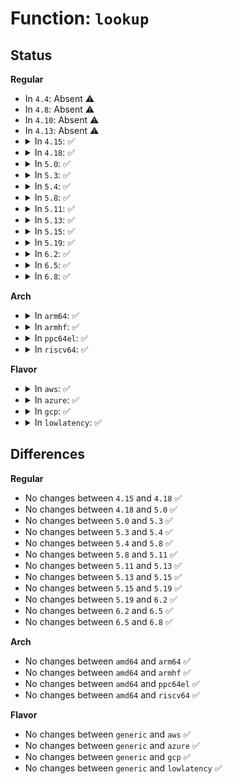 # Function: <code>lookup</code>

## Status
<b>Regular</b>
<ul>
<li>
In <code>4.4</code>: Absent ⚠️
</li>
<li>
In <code>4.8</code>: Absent ⚠️
</li>
<li>
In <code>4.10</code>: Absent ⚠️
</li>
<li>
In <code>4.13</code>: Absent ⚠️
</li>
<li>
<details>
<summary>In <code>4.15</code>: ✅</summary>

```c
struct inet_peer *lookup(const struct inetpeer_addr *daddr, struct inet_peer_base *base, unsigned int seq, struct inet_peer **gc_stack, unsigned int *gc_cnt, struct rb_node **parent_p, struct rb_node ***pp_p);
```

**Collision:** Unique Static

**Inline:** No

**Transformation:** False

**Instances:**

```
In net/ipv4/inetpeer.c (ffffffff81893560)
Location: net/ipv4/inetpeer.c:97
Inline: False
Direct callers:
  - net/ipv4/inetpeer.c:inet_getpeer
  - net/ipv4/inetpeer.c:inet_getpeer
```
**Symbols:**

```
ffffffff81893560-ffffffff81893646: lookup (STB_LOCAL)
```
</details>
</li>
<li>
<details>
<summary>In <code>4.18</code>: ✅</summary>

```c
struct inet_peer *lookup(const struct inetpeer_addr *daddr, struct inet_peer_base *base, unsigned int seq, struct inet_peer **gc_stack, unsigned int *gc_cnt, struct rb_node **parent_p, struct rb_node ***pp_p);
```

**Collision:** Unique Static

**Inline:** No

**Transformation:** False

**Instances:**

```
In net/ipv4/inetpeer.c (ffffffff818e7790)
Location: net/ipv4/inetpeer.c:98
Inline: False
```
**Symbols:**

```
ffffffff818e7790-ffffffff818e787c: lookup (STB_LOCAL)
```
</details>
</li>
<li>
<details>
<summary>In <code>5.0</code>: ✅</summary>

```c
struct inet_peer *lookup(const struct inetpeer_addr *daddr, struct inet_peer_base *base, unsigned int seq, struct inet_peer **gc_stack, unsigned int *gc_cnt, struct rb_node **parent_p, struct rb_node ***pp_p);
```

**Collision:** Unique Static

**Inline:** No

**Transformation:** False

**Instances:**

```
In net/ipv4/inetpeer.c (ffffffff81914640)
Location: net/ipv4/inetpeer.c:98
Inline: False
```
**Symbols:**

```
ffffffff81914640-ffffffff8191472c: lookup (STB_LOCAL)
```
</details>
</li>
<li>
<details>
<summary>In <code>5.3</code>: ✅</summary>

```c
struct inet_peer *lookup(const struct inetpeer_addr *daddr, struct inet_peer_base *base, unsigned int seq, struct inet_peer **gc_stack, unsigned int *gc_cnt, struct rb_node **parent_p, struct rb_node ***pp_p);
```

**Collision:** Unique Static

**Inline:** No

**Transformation:** False

**Instances:**

```
In net/ipv4/inetpeer.c (ffffffff81976ba0)
Location: net/ipv4/inetpeer.c:98
Inline: False
Direct callers:
  - net/ipv4/inetpeer.c:inet_getpeer
  - net/ipv4/inetpeer.c:inet_getpeer
```
**Symbols:**

```
ffffffff81976ba0-ffffffff81976c63: lookup (STB_LOCAL)
```
</details>
</li>
<li>
<details>
<summary>In <code>5.4</code>: ✅</summary>

```c
struct inet_peer *lookup(const struct inetpeer_addr *daddr, struct inet_peer_base *base, unsigned int seq, struct inet_peer **gc_stack, unsigned int *gc_cnt, struct rb_node **parent_p, struct rb_node ***pp_p);
```

**Collision:** Unique Static

**Inline:** No

**Transformation:** False

**Instances:**

```
In net/ipv4/inetpeer.c (ffffffff819ad530)
Location: net/ipv4/inetpeer.c:98
Inline: False
Direct callers:
  - net/ipv4/inetpeer.c:inet_getpeer
  - net/ipv4/inetpeer.c:inet_getpeer
```
**Symbols:**

```
ffffffff819ad530-ffffffff819ad5f3: lookup (STB_LOCAL)
```
</details>
</li>
<li>
<details>
<summary>In <code>5.8</code>: ✅</summary>

```c
struct inet_peer *lookup(const struct inetpeer_addr *daddr, struct inet_peer_base *base, unsigned int seq, struct inet_peer **gc_stack, unsigned int *gc_cnt, struct rb_node **parent_p, struct rb_node ***pp_p);
```

**Collision:** Unique Static

**Inline:** No

**Transformation:** False

**Instances:**

```
In net/ipv4/inetpeer.c (ffffffff81a974c0)
Location: net/ipv4/inetpeer.c:98
Inline: False
Direct callers:
  - net/ipv4/inetpeer.c:inet_getpeer
  - net/ipv4/inetpeer.c:inet_getpeer
```
**Symbols:**

```
ffffffff81a974c0-ffffffff81a9758e: lookup (STB_LOCAL)
```
</details>
</li>
<li>
<details>
<summary>In <code>5.11</code>: ✅</summary>

```c
struct inet_peer *lookup(const struct inetpeer_addr *daddr, struct inet_peer_base *base, unsigned int seq, struct inet_peer **gc_stack, unsigned int *gc_cnt, struct rb_node **parent_p, struct rb_node ***pp_p);
```

**Collision:** Unique Static

**Inline:** No

**Transformation:** False

**Instances:**

```
In net/ipv4/inetpeer.c (ffffffff81aa1480)
Location: net/ipv4/inetpeer.c:98
Inline: False
Direct callers:
  - net/ipv4/inetpeer.c:inet_getpeer
  - net/ipv4/inetpeer.c:inet_getpeer
```
**Symbols:**

```
ffffffff81aa1480-ffffffff81aa154e: lookup (STB_LOCAL)
```
</details>
</li>
<li>
<details>
<summary>In <code>5.13</code>: ✅</summary>

```c
struct inet_peer *lookup(const struct inetpeer_addr *daddr, struct inet_peer_base *base, unsigned int seq, struct inet_peer **gc_stack, unsigned int *gc_cnt, struct rb_node **parent_p, struct rb_node ***pp_p);
```

**Collision:** Unique Static

**Inline:** No

**Transformation:** False

**Instances:**

```
In net/ipv4/inetpeer.c (ffffffff81a8c3d0)
Location: net/ipv4/inetpeer.c:91
Inline: False
Direct callers:
  - net/ipv4/inetpeer.c:inet_getpeer
  - net/ipv4/inetpeer.c:inet_getpeer
```
**Symbols:**

```
ffffffff81a8c3d0-ffffffff81a8c49a: lookup (STB_LOCAL)
```
</details>
</li>
<li>
<details>
<summary>In <code>5.15</code>: ✅</summary>

```c
struct inet_peer *lookup(const struct inetpeer_addr *daddr, struct inet_peer_base *base, unsigned int seq, struct inet_peer **gc_stack, unsigned int *gc_cnt, struct rb_node **parent_p, struct rb_node ***pp_p);
```

**Collision:** Unique Static

**Inline:** No

**Transformation:** False

**Instances:**

```
In net/ipv4/inetpeer.c (ffffffff81b473a0)
Location: net/ipv4/inetpeer.c:91
Inline: False
Direct callers:
  - net/ipv4/inetpeer.c:inet_getpeer
  - net/ipv4/inetpeer.c:inet_getpeer
```
**Symbols:**

```
ffffffff81b473a0-ffffffff81b475dd: lookup (STB_LOCAL)
```
</details>
</li>
<li>
<details>
<summary>In <code>5.19</code>: ✅</summary>

```c
struct inet_peer *lookup(const struct inetpeer_addr *daddr, struct inet_peer_base *base, unsigned int seq, struct inet_peer **gc_stack, unsigned int *gc_cnt, struct rb_node **parent_p, struct rb_node ***pp_p);
```

**Collision:** Unique Static

**Inline:** No

**Transformation:** False

**Instances:**

```
In net/ipv4/inetpeer.c (ffffffff81cd4510)
Location: net/ipv4/inetpeer.c:91
Inline: False
Direct callers:
  - net/ipv4/inetpeer.c:inet_getpeer
  - net/ipv4/inetpeer.c:inet_getpeer
```
**Symbols:**

```
ffffffff81cd4510-ffffffff81cd47ab: lookup (STB_LOCAL)
```
</details>
</li>
<li>
<details>
<summary>In <code>6.2</code>: ✅</summary>

```c
struct inet_peer *lookup(const struct inetpeer_addr *daddr, struct inet_peer_base *base, unsigned int seq, struct inet_peer **gc_stack, unsigned int *gc_cnt, struct rb_node **parent_p, struct rb_node ***pp_p);
```

**Collision:** Unique Static

**Inline:** No

**Transformation:** False

**Instances:**

```
In net/ipv4/inetpeer.c (ffffffff81e947e0)
Location: net/ipv4/inetpeer.c:91
Inline: False
Direct callers:
  - net/ipv4/inetpeer.c:inet_getpeer
  - net/ipv4/inetpeer.c:inet_getpeer
```
**Symbols:**

```
ffffffff81e947e0-ffffffff81e94a7b: lookup (STB_LOCAL)
```
</details>
</li>
<li>
<details>
<summary>In <code>6.5</code>: ✅</summary>

```c
struct inet_peer *lookup(const struct inetpeer_addr *daddr, struct inet_peer_base *base, unsigned int seq, struct inet_peer **gc_stack, unsigned int *gc_cnt, struct rb_node **parent_p, struct rb_node ***pp_p);
```

**Collision:** Unique Static

**Inline:** No

**Transformation:** False

**Instances:**

```
In net/ipv4/inetpeer.c (ffffffff81ef2fb0)
Location: net/ipv4/inetpeer.c:91
Inline: False
Direct callers:
  - net/ipv4/inetpeer.c:inet_getpeer
  - net/ipv4/inetpeer.c:inet_getpeer
```
**Symbols:**

```
ffffffff81ef2fb0-ffffffff81ef3244: lookup (STB_LOCAL)
```
</details>
</li>
<li>
<details>
<summary>In <code>6.8</code>: ✅</summary>

```c
struct inet_peer *lookup(const struct inetpeer_addr *daddr, struct inet_peer_base *base, unsigned int seq, struct inet_peer **gc_stack, unsigned int *gc_cnt, struct rb_node **parent_p, struct rb_node ***pp_p);
```

**Collision:** Unique Static

**Inline:** No

**Transformation:** False

**Instances:**

```
In net/ipv4/inetpeer.c (ffffffff81fb6f40)
Location: net/ipv4/inetpeer.c:91
Inline: False
Direct callers:
  - net/ipv4/inetpeer.c:inet_getpeer
  - net/ipv4/inetpeer.c:inet_getpeer
```
**Symbols:**

```
ffffffff81fb6f40-ffffffff81fb71d4: lookup (STB_LOCAL)
```
</details>
</li>
</ul>
<b>Arch</b>
<ul>
<li>
<details>
<summary>In <code>arm64</code>: ✅</summary>

```c
struct inet_peer *lookup(const struct inetpeer_addr *daddr, struct inet_peer_base *base, unsigned int seq, struct inet_peer **gc_stack, unsigned int *gc_cnt, struct rb_node **parent_p, struct rb_node ***pp_p);
```

**Collision:** Unique Static

**Inline:** No

**Transformation:** False

**Instances:**

```
In net/ipv4/inetpeer.c (ffff800010c5d718)
Location: net/ipv4/inetpeer.c:98
Inline: False
Direct callers:
  - net/ipv4/inetpeer.c:inet_getpeer
  - net/ipv4/inetpeer.c:inet_getpeer
```
**Symbols:**

```
ffff800010c5d718-ffff800010c5d84c: lookup (STB_LOCAL)
```
</details>
</li>
<li>
<details>
<summary>In <code>armhf</code>: ✅</summary>

```c
struct inet_peer *lookup(const struct inetpeer_addr *daddr, struct inet_peer_base *base, unsigned int seq, struct inet_peer **gc_stack, unsigned int *gc_cnt, struct rb_node **parent_p, struct rb_node ***pp_p);
```

**Collision:** Unique Static

**Inline:** No

**Transformation:** False

**Instances:**

```
In net/ipv4/inetpeer.c (c0d6cc44)
Location: net/ipv4/inetpeer.c:98
Inline: False
Direct callers:
  - net/ipv4/inetpeer.c:inet_getpeer
  - net/ipv4/inetpeer.c:inet_getpeer
```
**Symbols:**

```
c0d6cc44-c0d6cd28: lookup (STB_LOCAL)
```
</details>
</li>
<li>
<details>
<summary>In <code>ppc64el</code>: ✅</summary>

```c
struct inet_peer *lookup(const struct inetpeer_addr *daddr, struct inet_peer_base *base, unsigned int seq, struct inet_peer **gc_stack, unsigned int *gc_cnt, struct rb_node **parent_p, struct rb_node ***pp_p);
```

**Collision:** Unique Static

**Inline:** No

**Transformation:** False

**Instances:**

```
In net/ipv4/inetpeer.c (c000000000d5fce0)
Location: net/ipv4/inetpeer.c:98
Inline: False
Direct callers:
  - net/ipv4/inetpeer.c:inet_getpeer
  - net/ipv4/inetpeer.c:inet_getpeer
```
**Symbols:**

```
c000000000d5fce0-c000000000d5fe44: lookup (STB_LOCAL)
```
</details>
</li>
<li>
<details>
<summary>In <code>riscv64</code>: ✅</summary>

```c
struct inet_peer *lookup(const struct inetpeer_addr *daddr, struct inet_peer_base *base, unsigned int seq, struct inet_peer **gc_stack, unsigned int *gc_cnt, struct rb_node **parent_p, struct rb_node ***pp_p);
```

**Collision:** Unique Static

**Inline:** No

**Transformation:** False

**Instances:**

```
In net/ipv4/inetpeer.c (ffffffe0007c6132)
Location: net/ipv4/inetpeer.c:98
Inline: False
Direct callers:
  - net/ipv4/inetpeer.c:inet_getpeer
  - net/ipv4/inetpeer.c:inet_getpeer
```
**Symbols:**

```
ffffffe0007c6132-ffffffe0007c6236: lookup (STB_LOCAL)
```
</details>
</li>
</ul>
<b>Flavor</b>
<ul>
<li>
<details>
<summary>In <code>aws</code>: ✅</summary>

```c
struct inet_peer *lookup(const struct inetpeer_addr *daddr, struct inet_peer_base *base, unsigned int seq, struct inet_peer **gc_stack, unsigned int *gc_cnt, struct rb_node **parent_p, struct rb_node ***pp_p);
```

**Collision:** Unique Static

**Inline:** No

**Transformation:** False

**Instances:**

```
In net/ipv4/inetpeer.c (ffffffff8194d3a0)
Location: net/ipv4/inetpeer.c:98
Inline: False
Direct callers:
  - net/ipv4/inetpeer.c:inet_getpeer
  - net/ipv4/inetpeer.c:inet_getpeer
```
**Symbols:**

```
ffffffff8194d3a0-ffffffff8194d463: lookup (STB_LOCAL)
```
</details>
</li>
<li>
<details>
<summary>In <code>azure</code>: ✅</summary>

```c
struct inet_peer *lookup(const struct inetpeer_addr *daddr, struct inet_peer_base *base, unsigned int seq, struct inet_peer **gc_stack, unsigned int *gc_cnt, struct rb_node **parent_p, struct rb_node ***pp_p);
```

**Collision:** Unique Static

**Inline:** No

**Transformation:** False

**Instances:**

```
In net/ipv4/inetpeer.c (ffffffff81906e90)
Location: net/ipv4/inetpeer.c:98
Inline: False
Direct callers:
  - net/ipv4/inetpeer.c:inet_getpeer
  - net/ipv4/inetpeer.c:inet_getpeer
```
**Symbols:**

```
ffffffff81906e90-ffffffff81906f53: lookup (STB_LOCAL)
```
</details>
</li>
<li>
<details>
<summary>In <code>gcp</code>: ✅</summary>

```c
struct inet_peer *lookup(const struct inetpeer_addr *daddr, struct inet_peer_base *base, unsigned int seq, struct inet_peer **gc_stack, unsigned int *gc_cnt, struct rb_node **parent_p, struct rb_node ***pp_p);
```

**Collision:** Unique Static

**Inline:** No

**Transformation:** False

**Instances:**

```
In net/ipv4/inetpeer.c (ffffffff819b7b70)
Location: net/ipv4/inetpeer.c:98
Inline: False
Direct callers:
  - net/ipv4/inetpeer.c:inet_getpeer
  - net/ipv4/inetpeer.c:inet_getpeer
```
**Symbols:**

```
ffffffff819b7b70-ffffffff819b7c33: lookup (STB_LOCAL)
```
</details>
</li>
<li>
<details>
<summary>In <code>lowlatency</code>: ✅</summary>

```c
struct inet_peer *lookup(const struct inetpeer_addr *daddr, struct inet_peer_base *base, unsigned int seq, struct inet_peer **gc_stack, unsigned int *gc_cnt, struct rb_node **parent_p, struct rb_node ***pp_p);
```

**Collision:** Unique Static

**Inline:** No

**Transformation:** False

**Instances:**

```
In net/ipv4/inetpeer.c (ffffffff819c13e0)
Location: net/ipv4/inetpeer.c:98
Inline: False
Direct callers:
  - net/ipv4/inetpeer.c:inet_getpeer
  - net/ipv4/inetpeer.c:inet_getpeer
```
**Symbols:**

```
ffffffff819c13e0-ffffffff819c14a3: lookup (STB_LOCAL)
```
</details>
</li>
</ul>

## Differences
<b>Regular</b>
<ul>
<li>
No changes between <code>4.15</code> and <code>4.18</code> ✅
</li>
<li>
No changes between <code>4.18</code> and <code>5.0</code> ✅
</li>
<li>
No changes between <code>5.0</code> and <code>5.3</code> ✅
</li>
<li>
No changes between <code>5.3</code> and <code>5.4</code> ✅
</li>
<li>
No changes between <code>5.4</code> and <code>5.8</code> ✅
</li>
<li>
No changes between <code>5.8</code> and <code>5.11</code> ✅
</li>
<li>
No changes between <code>5.11</code> and <code>5.13</code> ✅
</li>
<li>
No changes between <code>5.13</code> and <code>5.15</code> ✅
</li>
<li>
No changes between <code>5.15</code> and <code>5.19</code> ✅
</li>
<li>
No changes between <code>5.19</code> and <code>6.2</code> ✅
</li>
<li>
No changes between <code>6.2</code> and <code>6.5</code> ✅
</li>
<li>
No changes between <code>6.5</code> and <code>6.8</code> ✅
</li>
</ul>
<b>Arch</b>
<ul>
<li>
No changes between <code>amd64</code> and <code>arm64</code> ✅
</li>
<li>
No changes between <code>amd64</code> and <code>armhf</code> ✅
</li>
<li>
No changes between <code>amd64</code> and <code>ppc64el</code> ✅
</li>
<li>
No changes between <code>amd64</code> and <code>riscv64</code> ✅
</li>
</ul>
<b>Flavor</b>
<ul>
<li>
No changes between <code>generic</code> and <code>aws</code> ✅
</li>
<li>
No changes between <code>generic</code> and <code>azure</code> ✅
</li>
<li>
No changes between <code>generic</code> and <code>gcp</code> ✅
</li>
<li>
No changes between <code>generic</code> and <code>lowlatency</code> ✅
</li>
</ul>
